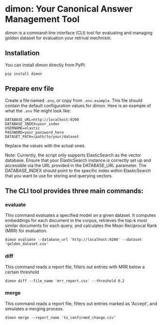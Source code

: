 # dimon: Your Canonical Answer Management Tool
dimon is a command-line interface (CLI) tool for evaluating and managing golden dataset for evaluation your retrival mechnism.

## Installation
You can install dimon directly from PyPI:

```
pip install dimon
```

## Prepare env file

Create a file named `.env`, or copy from `.env.example`.
This file should contain the default configuration values for dimon. Here is an example of what the `.env` file might look like:

```
DATABASE_URL=http://localhost:9200
DATABASE_INDEX=your_index
USERNAME=elastic
PASSWORD=your_password_here
DATASET_PATH=/path/to/your/dataset
```

Replace the values with the actual ones.

Note: Currently, the script only supports ElasticSearch as the vector database. Ensure that your ElasticSearch instance is correctly set up and accessible via the URL provided in the DATABASE_URL parameter. The DATABASE_INDEX should point to the specific index within ElasticSearch that you want to use for storing and querying vectors.


## The CLI tool provides three main commands:

### evaluate
This command evaluates a specified model on a given dataset. It computes embeddings for each document in the corpus, retrieves the top-k most similar documents for each query, and calculates the Mean Reciprocal Rank (MRR) for evaluation.

```
dimon evaluate --database_url 'http://localhost:9200' --dataset 'golden_dataset.csv'
```

### diff
This command reads a report file, filters out entries with MRR below a certain threshold

```
dimon diff --file_name 'mrr_report.csv' --threshold 0.2
```

### merge
This command reads a report file, filters out entries marked as 'Accept', and simulates a merging process.

```
dimon merge --report_name 'to_confirmed_change.csv'
```
